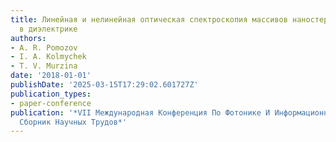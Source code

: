 ```yaml
---
title: Линейная и нелинейная оптическая спектроскопия массивов наностержней металла
  в диэлектрике
authors:
- A. R. Pomozov
- I. A. Kolmychek
- T. V. Murzina
date: '2018-01-01'
publishDate: '2025-03-15T17:29:02.601727Z'
publication_types:
- paper-conference
publication: '*VII Международная Конференция По Фотонике И Информационной Оптике.
  Сборник Научных Трудов*'
---
```

